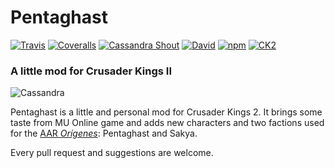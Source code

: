# Pentaghast

[![Travis](https://img.shields.io/travis/KhanMaytok/Pentaghast.svg)]()
[![Coveralls](https://img.shields.io/coveralls/KhanMaytok/Pentaghast.svg)]()
[![Cassandra Shout](https://img.shields.io/badge/Maker-take%20you!-red.svg)]()
[![David](https://img.shields.io/david/KhanMaytok/Pentaghast.svg)]()
[![npm](https://img.shields.io/npm/dt/pentaghast.svg)]()
[![CK2](https://img.shields.io/badge/CK2-v2.7-green.svg)]()

### A little mod for Crusader Kings II

![Cassandra](http://i.imgur.com/xKWEJ4q.jpg)

Pentaghast is a little and personal mod for Crusader Kings 2. It brings some taste from MU Online game and adds new characters and two factions used for the [AAR _Orígenes_](https://www.maytok.com/): Pentaghast and Sakya.

Every pull request and suggestions are welcome.

